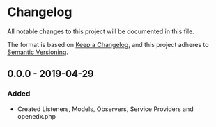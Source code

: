 # Changelog
All notable changes to this project will be documented in this file.

The format is based on [Keep a Changelog](https://keepachangelog.com/en/1.0.0/),
and this project adheres to [Semantic Versioning](https://semver.org/spec/v2.0.0.html).


## 0.0.0 - 2019-04-29

### Added
- Created Listeners, Models, Observers, Service Providers and openedx.php


[0.0.0]: https://github.com/ngunyimacharia/innovativkonzept/releases/tag/v0.0.0